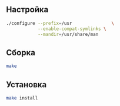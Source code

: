 <package-info :package="package" showsbu2></package-info>

<script>
		new Vue({
		el: '#main',
		data: { package: {} },
		mounted: function () {
				this.getPackage('dosfstools');
		},
		methods: {
			getPackage: function(name) {
					getPackage(name)
					.then(response => this.package = response);
			},
		}
  })
</script>

## Настройка


```bash
./configure --prefix=/usr               \
            --enable-compat-symlinks \
            --mandir=/usr/share/man
```

## Сборка


```bash
make
```

## Установка

```bash
make install
```

